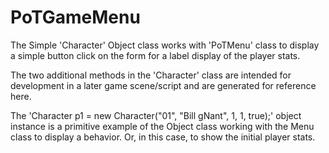 # PoTGameMenu

The Simple 'Character' Object class works with 'PoTMenu' class to display a simple button click 
on the form for a label display of the player stats. 

The two additional methods in the 'Character' class are intended
for development in a later game scene/script and are generated for reference here. 

The 'Character p1 = new Character("01", "Bill gNant", 1, 1, true);' object instance
is a primitive example of the Object class working with the Menu class to display
a behavior. Or, in this case, to show the initial player stats.
